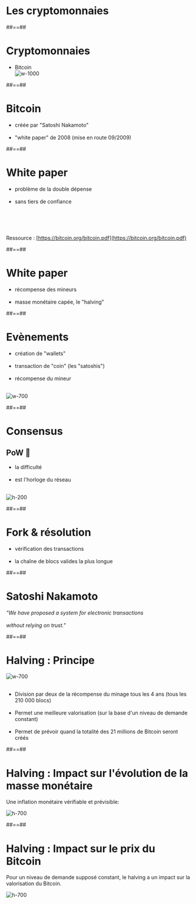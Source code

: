 <!-- .slide: class="transition bg-white" -->

# Les cryptomonnaies

##==##

# Cryptomonnaies

- Bitcoin
<br> ![w-1000](./assets/images/03-usecases/bitcoin.svg)

##==##

# Bitcoin

- créée par "Satoshi Nakamoto"
<br><br>
- "white paper" de 2008 (mise en route 09/2009)

##==##

# White paper

- problème de la double dépense
<br><br>
- sans tiers de confiance

<br><br><br><br>
Ressource : [https://bitcoin.org/bitcoin.pdf](https://bitcoin.org/bitcoin.pdf)

##==##

# White paper

- récompense des mineurs
<br><br>
- masse monétaire capée, le "halving"

##==##

# Evènements

- création de "wallets"
<br><br>
- transaction de "coin" (les "satoshis")
<br><br>
- récompense du mineur

<br> ![w-700](./assets/images/03-usecases/bitcoin-transaction.png)

##==##

# Consensus

## PoW 💪

- la difficulté
<br><br>
- est l'horloge du réseau

<br> ![h-200](./assets/images/03-usecases/bitcoin-pow.png)

##==##

# Fork & résolution

- vérification des transactions
<br><br>
- la chaîne de blocs valides la plus longue

##==##

<!-- .slide: class="full-center" -->

# Satoshi Nakamoto

*"We have proposed a system for electronic transactions <br><br>without relying on trust."*

##==##

# Halving : Principe
![w-700](./assets/images/03-usecases/bitcoin-halving.png)
<br><br>
- Division par deux de la récompense du minage tous les 4 ans (tous les 210 000 blocs)
<br><br>
- Permet une meilleure valorisation (sur la base d'un niveau de demande constant)
<br><br>
- Permet de prévoir quand la totalité des 21 millions de Bitcoin seront créés

##==##

# Halving : Impact sur l'évolution de la masse monétaire

Une inflation monétaire vérifiable et prévisible:

![h-700](./assets/images/03-usecases/bitcoin-monetarymass.png)

##==##

# Halving : Impact sur le prix du Bitcoin

Pour un niveau de demande supposé constant, le halving a un impact sur la valorisation du Bitcoin.

![h-700](./assets/images/03-usecases/bitcoin-halvingprice.png)